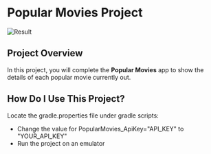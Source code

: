 # Popular Movies Project

![Result](https://github.com/PistolPete21/PopularMovies-Udacity-master/blob/master/app/src/main/res/demo/AnimatedGIFsource.gif)

## Project Overview
In this project, you will complete the **Popular Movies** app to
show the details of each popular movie currently out.

## How Do I Use This Project?
Locate the gradle.properties file under gradle scripts:
- Change the value for PopularMovies_ApiKey="API_KEY" to "YOUR_API_KEY"
- Run the project on an emulator

